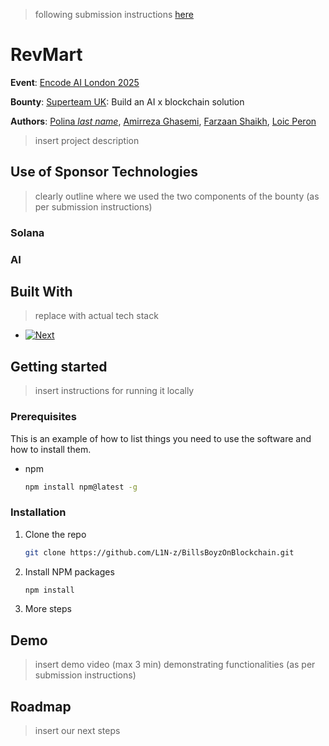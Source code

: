> following submission instructions [here](https://encodeclub.notion.site/Hackathon-Submissions-1ae6c123e77d815c8f1cc600cc14efd5)

# RevMart
**Event**: [Encode AI London 2025](https://lu.ma/AI-London-2025)

**Bounty**: [Superteam UK](https://bento.me/superteamuk): Build an AI x blockchain solution

**Authors**: [Polina _last name_](https://github.com/L1N-z), [Amirreza Ghasemi](), [Farzaan Shaikh](), [Loic Peron](https://github.com/PeronLo)

> insert project description

## Use of Sponsor Technologies

> clearly outline where we used the two components of the bounty (as per submission instructions)

### Solana

### AI

## Built With
> replace with actual tech stack
* [![Next][Next.js]][Next-url]

## Getting started
> insert instructions for running it locally

### Prerequisites

This is an example of how to list things you need to use the software and how to install them.
* npm
  ```sh
  npm install npm@latest -g
  ```

### Installation

1. Clone the repo
   ```sh
   git clone https://github.com/L1N-z/BillsBoyzOnBlockchain.git
   ```
2. Install NPM packages
   ```sh
   npm install
   ```
3. More steps


## Demo
> insert demo video (max 3 min) demonstrating functionalities (as per submission instructions)


## Roadmap
> insert our next steps


<!-- LINKS -->
[Next.js]: https://img.shields.io/badge/next.js-000000?style=for-the-badge&logo=nextdotjs&logoColor=white
[Next-url]: https://nextjs.org/
